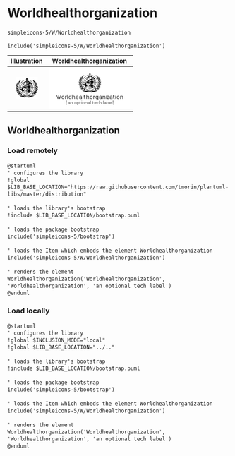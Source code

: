# Worldhealthorganization


```text
simpleicons-5/W/Worldhealthorganization
```

```text
include('simpleicons-5/W/Worldhealthorganization')
```



| Illustration | Worldhealthorganization |
| :---: | :---: |
| ![illustration for Illustration](../../simpleicons-5/W/Worldhealthorganization.png) | ![illustration for Worldhealthorganization](../../simpleicons-5/W/Worldhealthorganization.Local.png) |




## Worldhealthorganization

### Load remotely
```plantuml
@startuml
' configures the library
!global $LIB_BASE_LOCATION="https://raw.githubusercontent.com/tmorin/plantuml-libs/master/distribution"

' loads the library's bootstrap
!include $LIB_BASE_LOCATION/bootstrap.puml

' loads the package bootstrap
include('simpleicons-5/bootstrap')

' loads the Item which embeds the element Worldhealthorganization
include('simpleicons-5/W/Worldhealthorganization')

' renders the element
Worldhealthorganization('Worldhealthorganization', 'Worldhealthorganization', 'an optional tech label')
@enduml
```

### Load locally
```plantuml
@startuml
' configures the library
!global $INCLUSION_MODE="local"
!global $LIB_BASE_LOCATION="../.."

' loads the library's bootstrap
!include $LIB_BASE_LOCATION/bootstrap.puml

' loads the package bootstrap
include('simpleicons-5/bootstrap')

' loads the Item which embeds the element Worldhealthorganization
include('simpleicons-5/W/Worldhealthorganization')

' renders the element
Worldhealthorganization('Worldhealthorganization', 'Worldhealthorganization', 'an optional tech label')
@enduml
```

